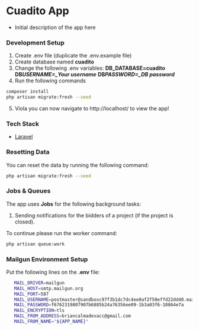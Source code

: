 # Cuadito App

-   Initial description of the app here

### Development Setup

1. Create .env file (duplicate the .env.example file)
2. Create database named **cuadito**
3. Change the following .env variables:
   **DB_DATABASE=cuadito**
   **DB*USERNAME=\_Your username***
   **DB*PASSWORD=\_DB password***
4. Run the following commands

```sh
composer install
php artisan migrate:fresh --seed
```

5. Viola you can now navigate to http://localhost/ to view the app!

### Tech Stack

-   [Laravel](https://laravel.com/)

### Resetting Data

You can reset the data by running the following command:

```sh
php artisan migrate:fresh --seed
```

### Jobs & Queues

The app uses **Jobs** for the following background tasks:

1. Sending notifications for the bidders of a project (if the project is closed).

To continue please run the worker command:

```sh
php artisan queue:work
```

### Mailgun Environment Setup

Put the following lines on the **.env** file:

```sh
   MAIL_DRIVER=mailgun
   MAIL_HOST=smtp.mailgun.org
   MAIL_PORT=587
   MAIL_USERNAME=postmaster@sandboxc97f3b1dc7dc4ee0af2f50effd22dd40.mailgun.org
   MAIL_PASSWORD=f6762319807907b6885b24a76356ee09-1b3a03f6-10864e7a
   MAIL_ENCRYPTION=tls
   MAIL_FROM_ADDRESS=briancalmadevacc@gmail.com
   MAIL_FROM_NAME="${APP_NAME}"
```
